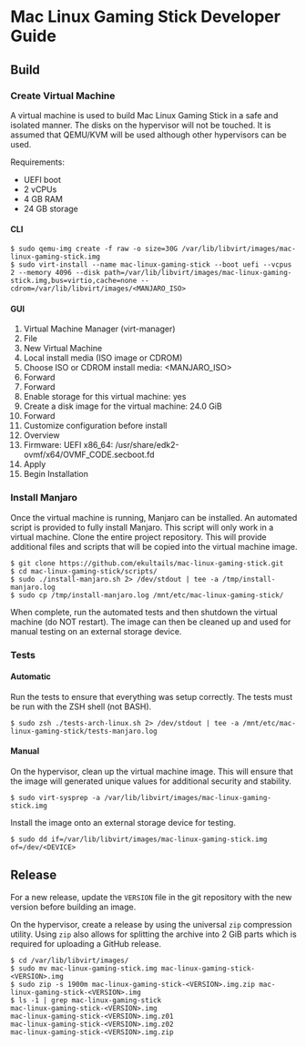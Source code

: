 # Mac Linux Gaming Stick Developer Guide

## Build

### Create Virtual Machine

A virtual machine is used to build Mac Linux Gaming Stick in a safe and isolated manner. The disks on the hypervisor will not be touched. It is assumed that QEMU/KVM will be used although other hypervisors can be used.

Requirements:

- UEFI boot
- 2 vCPUs
- 4 GB RAM
- 24 GB storage

#### CLI

```
$ sudo qemu-img create -f raw -o size=30G /var/lib/libvirt/images/mac-linux-gaming-stick.img
$ sudo virt-install --name mac-linux-gaming-stick --boot uefi --vcpus 2 --memory 4096 --disk path=/var/lib/libvirt/images/mac-linux-gaming-stick.img,bus=virtio,cache=none --cdrom=/var/lib/libvirt/images/<MANJARO_ISO>
```

#### GUI

1. Virtual Machine Manager (virt-manager)
2. File
3. New Virtual Machine
4. Local install media (ISO image or CDROM)
5. Choose ISO or CDROM install media: <MANJARO_ISO>
6. Forward
7. Forward
8. Enable storage for this virtual machine: yes
9. Create a disk image for the virtual machine: 24.0 GiB
10. Forward
11. Customize configuration before install
12. Overview
13. Firmware: UEFI x86_64: /usr/share/edk2-ovmf/x64/OVMF_CODE.secboot.fd
14. Apply
15. Begin Installation

### Install Manjaro

Once the virtual machine is running, Manjaro can be installed. An automated script is provided to fully install Manjaro. This script will only work in a virtual machine. Clone the entire project repository. This will provide additional files and scripts that will be copied into the virtual machine image.

```
$ git clone https://github.com/ekultails/mac-linux-gaming-stick.git
$ cd mac-linux-gaming-stick/scripts/
$ sudo ./install-manjaro.sh 2> /dev/stdout | tee -a /tmp/install-manjaro.log
$ sudo cp /tmp/install-manjaro.log /mnt/etc/mac-linux-gaming-stick/
```

When complete, run the automated tests and then shutdown the virtual machine (do NOT restart). The image can then be cleaned up and used for manual testing on an external storage device.

### Tests

#### Automatic

Run the tests to ensure that everything was setup correctly. The tests must be run with the ZSH shell (not BASH).

```
$ sudo zsh ./tests-arch-linux.sh 2> /dev/stdout | tee -a /mnt/etc/mac-linux-gaming-stick/tests-manjaro.log
```

#### Manual

On the hypervisor, clean up the virtual machine image. This will ensure that the image will generated unique values for additional security and stability.

```
$ sudo virt-sysprep -a /var/lib/libvirt/images/mac-linux-gaming-stick.img
```

Install the image onto an external storage device for testing.

```
$ sudo dd if=/var/lib/libvirt/images/mac-linux-gaming-stick.img of=/dev/<DEVICE>
```

## Release

For a new release, update the `VERSION` file in the git repository with the new version before building an image.

On the hypervisor, create a release by using the universal `zip` compression utility. Using `zip` also allows for splitting the archive into 2 GiB parts which is required for uploading a GitHub release.

```
$ cd /var/lib/libvirt/images/
$ sudo mv mac-linux-gaming-stick.img mac-linux-gaming-stick-<VERSION>.img
$ sudo zip -s 1900m mac-linux-gaming-stick-<VERSION>.img.zip mac-linux-gaming-stick-<VERSION>.img
$ ls -1 | grep mac-linux-gaming-stick
mac-linux-gaming-stick-<VERSION>.img
mac-linux-gaming-stick-<VERSION>.img.z01
mac-linux-gaming-stick-<VERSION>.img.z02
mac-linux-gaming-stick-<VERSION>.img.zip
```
